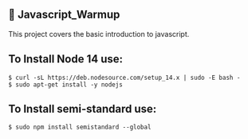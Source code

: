 ## :whale: Javascript_Warmup

This project covers the basic introduction to javascript.

## To Install Node 14 use:
```
$ curl -sL https://deb.nodesource.com/setup_14.x | sudo -E bash -
$ sudo apt-get install -y nodejs
```
## To Install semi-standard use:
```
$ sudo npm install semistandard --global
```
